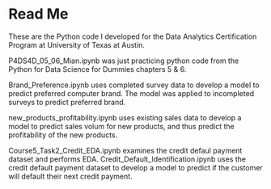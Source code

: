# Read Me
These are the Python code I developed for the Data Analytics Certification Program at University of Texas at Austin.
 	
P4DS4D_05_06_Mian.ipynb was just practicing python code from the Python for Data Science for Dummies chapters 5 & 6.

Brand_Preference.ipynb uses completed survey data to develop a model to predict preferred computer brand.
The model was applied to incompleted surveys to predict preferred brand.

new_products_profitability.ipynb uses existing sales data to develop a model to predict sales volum for new 
products, and thus predict the profitability of the new products. 
  
Course5_Task2_Credit_EDA.ipynb examines the credit defaul payment dataset and performs EDA.
Credit_Default_Identification.ipynb uses the credit default payment dataset to develop a model to predict
if the customer will default their next credit payment.

	

